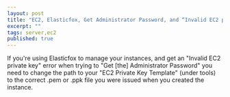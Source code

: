 ```yaml
---
layout: post
title: "EC2, Elasticfox, Get Administrator Password, and “Invalid EC2 private key” errors"
excerpt: ""
tags: server,ec2
published: true
---
```


If you're using Elasticfox to manage your instances, and get an "Invalid EC2 private key" error when trying to "Get [the] Administrator Password" you need to change the path to your "EC2 Private Key Template" (under tools) to the correct .pem or .ppk file you were issued when you created the instance.
